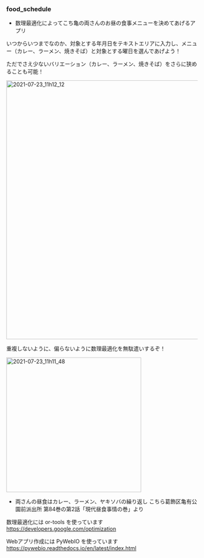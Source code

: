 ### food_schedule

- 数理最適化によってこち亀の両さんのお昼の食事メニューを決めてあげるアプリ  

いつからいつまでなのか、対象とする年月日をテキストエリアに入力し、メニュー（カレー、ラーメン、焼きそば）と対象とする曜日を選んであげよう！  

ただでさえ少ないバリエーション（カレー、ラーメン、焼きそば）をさらに狭めることも可能！  

<img width="682" alt="2021-07-23_11h12_12" src="https://user-images.githubusercontent.com/45703844/126730081-999de7de-b0b3-454f-a521-3ee5102ac3a9.png">

重複しないように、偏らないように数理最適化を無駄遣いするぞ！  

<img width="355" alt="2021-07-23_11h11_48" src="https://user-images.githubusercontent.com/45703844/126730133-fc4a8ce6-7910-4b6d-915f-3c569b67acb4.png">

* 両さんの昼食はカレー、ラーメン、ヤキソバの繰り返し
 こちら葛飾区亀有公園前派出所 第84巻の第2話「現代昼食事情の巻」より  
 
数理最適化には or-tools を使っています  
https://developers.google.com/optimization

Webアプリ作成には PyWebIO を使っています  
https://pywebio.readthedocs.io/en/latest/index.html
